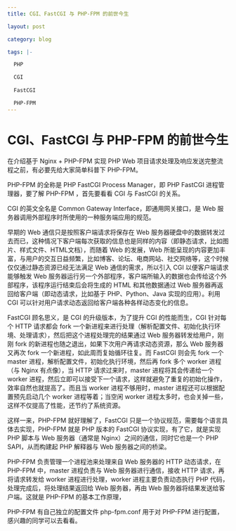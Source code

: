 ```yaml
---
title: CGI、FastCGI 与 PHP-FPM 的前世今生

layout: post

category: blog

tags: |-

  PHP

  CGI
  
  FastCGI

  PHP-FPM
---
```




# CGI、FastCGI 与 PHP-FPM 的前世今生



在介绍基于 Nginx + PHP-FPM 实现 PHP Web 项目请求处理及响应发送完整流程之前，有必要先给大家简单科普下 PHP-FPM。

PHP-FPM 的全称是 PHP FastCGI Process Manager，即 PHP FastCGI 进程管理器，要了解 PHP-FPM ，首先要看看 CGI 与 FastCGI 的关系。

CGI 的英文全名是 Common Gateway Interface，即通用网关接口，是 Web 服务器调用外部程序时所使用的一种服务端应用的规范。

早期的 Web 通信只是按照客户端请求将保存在 Web 服务器硬盘中的数据转发过去而已，这种情况下客户端每次获取的信息也是同样的内容（即静态请求，比如图片、样式文件、HTML文档），而随着 Web 的发展，Web 所能呈现的内容更加丰富，与用户的交互日益频繁，比如博客、论坛、电商网站、社交网络等，这个时候仅仅通过静态资源已经无法满足 Web 通信的需求，所以引入 CGI 以便客户端请求能够触发 Web 服务器运行另一个外部程序，客户端所输入的数据也会传给这个外部程序，该程序运行结束后会将生成的 HTML 和其他数据通过 Web 服务器再返回给客户端（即动态请求，比如基于 PHP、Python、Java 实现的应用）。利用 CGI 可以针对用户请求动态返回给客户端各种各样动态变化的信息。

FastCGI 顾名思义，是 CGI 的升级版本，为了提升 CGI 的性能而生，CGI 针对每个 HTTP 请求都会 fork 一个新进程来进行处理（解析配置文件、初始化执行环境、处理请求），然后把这个进程处理完的结果通过 Web 服务器转发给用户，刚刚 fork 的新进程也随之退出，如果下次用户再请求动态资源，那么 Web 服务器又再次 fork 一个新进程，如此周而复始循环往复。而 FastCGI 则会先 fork 一个 master 进程，解析配置文件，初始化执行环境，然后再 fork 多个 worker 进程（与 Nginx 有点像），当 HTTP 请求过来时，master 进程将其会传递给一个 worker 进程，然后立即可以接受下一个请求，这样就避免了重复的初始化操作，效率自然也就提高了。而且当 worker 进程不够用时，master 进程还可以根据配置预先启动几个 worker 进程等着；当空闲 worker 进程太多时，也会关掉一些，这样不仅提高了性能，还节约了系统资源。

这样一来，PHP-FPM 就好理解了，FastCGI 只是一个协议规范，需要每个语言具体去实现，PHP-FPM 就是 PHP 版本的 FastCGI 协议实现，有了它，就是实现 PHP 脚本与 Web 服务器（通常是 Nginx）之间的通信，同时它也是一个 PHP SAPI，从而构建起 PHP 解释器与 Web 服务器之间的桥梁。

PHP-FPM 负责管理一个进程池来处理来自 Web 服务器的 HTTP 动态请求，在 PHP-FPM 中，master 进程负责与 Web 服务器进行通信，接收 HTTP 请求，再将请求转发给 worker 进程进行处理，worker 进程主要负责动态执行 PHP 代码，处理完成后，将处理结果返回给 Web 服务器，再由 Web 服务器将结果发送给客户端。这就是 PHP-FPM 的基本工作原理，

PHP-FPM 有自己独立的配置文件 php-fpm.conf 用于对 PHP-FPM 进行配置，感兴趣的同学可以去看看。